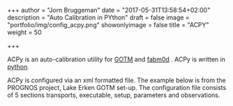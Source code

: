 +++
author = "Jorn Bruggeman"
date = "2017-05-31T13:58:54+02:00"
description = "Auto Calibration in PYthon"
draft = false
image = "portfolio/img/config_acpy.png"
showonlyimage = false
title = "ACPY"
weight = 50

+++

ACPy is an auto-calibration utility for 
[GOTM](http://www.gotm.net)
 and 
[fabm0d](http://www.fabm.net)
. ACPy is written in 
[python](http://www.python.org).

<!--more-->

ACPy is configured via an xml formatted file. The example below is from the 
PROGNOS project, Lake Erken GOTM set-up. The configuration file consists of 
5 sections transports, executable, setup, parameters and observations.


